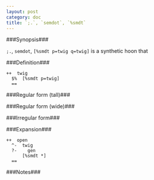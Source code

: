 ```yaml
---
layout: post
category: doc
title: `;.`, `semdot`, `%smdt`
---
```


###Synopsis###

`;.`, `semdot`, `[%smdt p=twig q=twig]` is a synthetic hoon that

###Definition###

    ++  twig  
      $%  [%smdt p=twig]
      ==

###Regular form (tall)###

###Regular form (wide)###

###Irregular form###

###Expansion###
    
    ++  open
      ^-  twig
      ?-    gen
          [%smdt *]
      ==

###Notes###

